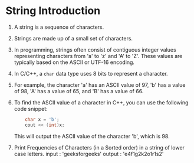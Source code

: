 # String Introduction

1. A string is a sequence of characters.
2. Strings are made up of a small set of characters.
3. In programming, strings often consist of contiguous integer values representing characters from 'a' to 'z' and 'A' to 'Z'. These values are typically based on the ASCII or UTF-16 encoding.
4. In C/C++, a `char` data type uses 8 bits to represent a character.
5. For example, the character 'a' has an ASCII value of 97, 'b' has a value of 98, 'A' has a value of 65, and 'B' has a value of 66.

6. To find the ASCII value of a character in C++, you can use the following code snippet:
    ```cpp
        char x = 'b';
        cout << (int)x;
    ```
   This will output the ASCII value of the character 'b', which is 98.

7. Print Frequencies of Characters (in a Sorted order) in a string of lower case letters.
input : 'geeksforgeeks'
output : 'e4f1g2k2o1r1s2'
